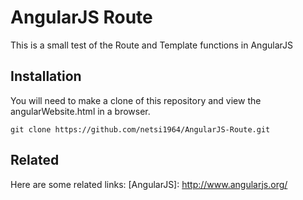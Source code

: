 AngularJS Route
===============

This is a small test of the Route and Template functions in AngularJS

## Installation ##

You will need to make a clone of this repository and view the angularWebsite.html in a browser.

    git clone https://github.com/netsi1964/AngularJS-Route.git

## Related ##
Here are some related links:
[AngularJS]: http://www.angularjs.org/
